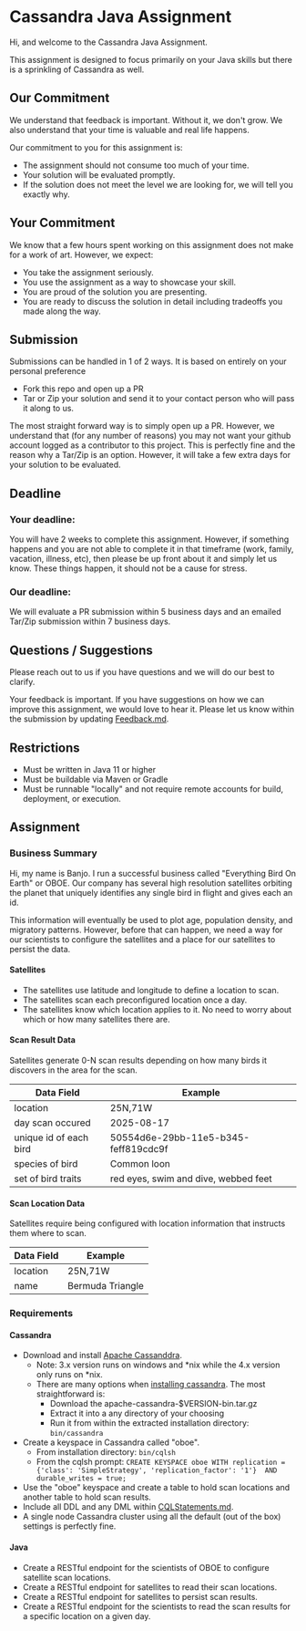 
# Cassandra Java Assignment

Hi, and welcome to the Cassandra Java Assignment.

This assignment is designed to focus primarily on your Java skills but there is a sprinkling of Cassandra as well.   

## Our Commitment

We understand that feedback is important.  Without it, we don't grow.  We also understand that your time is valuable and real life happens.  

Our commitment to you for this assignment is:

* The assignment should not consume too much of your time.
* Your solution will be evaluated promptly.
* If the solution does not meet the level we are looking for, we will tell you exactly why.

## Your Commitment

We know that a few hours spent working on this assignment does not make for a work of art.  However, we expect:

* You take the assignment seriously. 
* You use the assignment as a way to showcase your skill.
* You are proud of the solution you are presenting.
* You are ready to discuss the solution in detail including tradeoffs you made along the way.

## Submission

Submissions can be handled in 1 of 2 ways.  It is based on entirely on your personal preference

* Fork this repo and open up a PR
* Tar or Zip your solution and send it to your contact person who will pass it along to us.

The most straight forward way is to simply open up a PR.  However, we understand that (for any number of reasons) you may
not want your github account logged as a contributor to this project.  This is perfectly fine and the reason why a Tar/Zip
is an option.  However, it will take a few extra days for your solution to be evaluated.

## Deadline

### Your deadline:

You will have 2 weeks to complete this assignment.  However, if something happens and you are not able to complete it in that 
timeframe (work, family, vacation, illness, etc), then please be up front about it and simply let us know.  These things happen, it 
should not be a cause for stress.

### Our deadline:

We will evaluate a PR submission within 5 business days and an emailed Tar/Zip submission within 7 business days.

## Questions / Suggestions

Please reach out to us if you have questions and we will do our best to clarify.

Your feedback is important.  If you have suggestions on how we can improve this assignment, we would love to hear it.  Please let us 
know within the submission by updating [Feedback.md](Feedback.md).  

## Restrictions

* Must be written in Java 11 or higher
* Must be buildable via Maven or Gradle
* Must be runnable "locally" and not require remote accounts for build, deployment, or execution.

## Assignment

### Business Summary

Hi, my name is Banjo.  I run a successful business called "Everything Bird On Earth" or OBOE.  Our company has several 
high resolution satellites orbiting the planet that uniquely identifies any single bird in flight and gives each an id.  

This information will eventually be used to plot age, population density, and migratory patterns.  However, before that can happen,
we need a way for our scientists to configure the satellites and a place for our satellites to persist the data.

#### Satellites

* The satellites use latitude and longitude to define a location to scan.
* The satellites scan each preconfigured location once a day.
* The satellites know which location applies to it. No need to worry about which or how many satellites there are.

#### Scan Result Data

Satellites generate 0-N scan results depending on how many birds it discovers in the area for the scan.  

| Data Field             | Example                              | 
|------------------------|------------------------------------- |
| location               | 25N,71W                              |
| day scan occured       | 2025-08-17                           |
| unique id of each bird | 50554d6e-29bb-11e5-b345-feff819cdc9f |
| species of bird        | Common loon                          |
| set of bird traits     | red eyes, swim and dive, webbed feet |

#### Scan Location Data

Satellites require being configured with location information that instructs them where to scan.  

| Data Field             | Example                              | 
|------------------------|------------------------------------- |
| location               | 25N,71W                              |
| name                   | Bermuda Triangle                     |

### Requirements

#### Cassandra

* Download and install [Apache Cassanddra](https://cassandra.apache.org/_/download.html).  
  * Note: 3.x version runs on windows and *nix while the 4.x version only runs on *nix.
  * There are many options when [installing cassandra](https://cassandra.apache.org/doc/latest/cassandra/getting_started/installing.html).  The most straightforward is:
    * Download the apache-cassandra-$VERSION-bin.tar.gz
    * Extract it into a any directory of your choosing
    * Run it from within the extracted installation directory: ```bin/cassandra```
* Create a keyspace in Cassandra called "oboe".
  * From installation directory: ```bin/cqlsh```
  * From the cqlsh prompt: ```CREATE KEYSPACE oboe WITH replication = {'class': 'SimpleStrategy', 'replication_factor': '1'}  AND durable_writes = true;```
* Use the "oboe" keyspace and create a table to hold scan locations and another table to hold scan results.
* Include all DDL and any DML within [CQLStatements.md](CQLStatements.md).
* A single node Cassandra cluster using all the default (out of the box) settings is perfectly fine.

#### Java

* Create a RESTful endpoint for the scientists of OBOE to configure satellite scan locations.
* Create a RESTful endpoint for satellites to read their scan locations.
* Create a RESTful endpoint for satellites to persist scan results.
* Create a RESTful endpoint for the scientists to read the scan results for a specific location on a given day.
